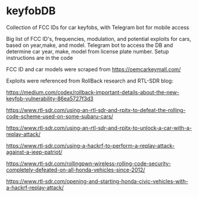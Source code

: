 # keyfobDB
Collection of FCC IDs for car keyfobs, with Telegram bot for mobile access

Big list of FCC ID's, frequencies, modulation, and potential exploits for cars, based on year,make, and model.
Telegram bot to access the DB and determine car year, make, model from license plate number. Setup instructions are in the code

FCC ID and car models were scraped from https://oemcarkeymall.com/

Exploits were referenced from RollBack research and RTL-SDR blog:

https://medium.com/codex/rollback-important-details-about-the-new-keyfob-vulnerability-86ea5727f3d3

https://www.rtl-sdr.com/using-an-rtl-sdr-and-rpitx-to-defeat-the-rolling-code-scheme-used-on-some-subaru-cars/

https://www.rtl-sdr.com/using-an-rtl-sdr-and-rpitx-to-unlock-a-car-with-a-replay-attack/

https://www.rtl-sdr.com/using-a-hackrf-to-perform-a-replay-attack-against-a-jeep-patriot/

https://www.rtl-sdr.com/rollingpwn-wireless-rolling-code-security-completely-defeated-on-all-honda-vehicles-since-2012/

https://www.rtl-sdr.com/opening-and-starting-honda-civic-vehicles-with-a-hackrf-replay-attack/
